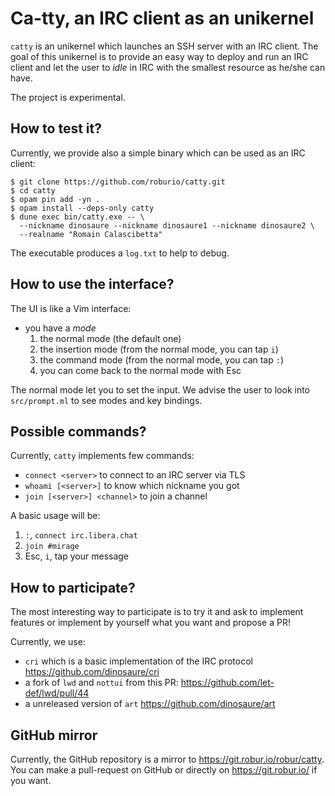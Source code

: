 # Ca-tty, an IRC client as an unikernel

`catty` is an unikernel which launches an SSH server with an IRC client. The
goal of this unikernel is to provide an easy way to deploy and run an IRC client
and let the user to _idle_ in IRC with the smallest resource as he/she can have.

The project is experimental.

## How to test it?

Currently, we provide also a simple binary which can be used as an IRC client:
```shell-session
$ git clone https://github.com/roburio/catty.git
$ cd catty
$ opam pin add -yn .
$ opam install --deps-only catty
$ dune exec bin/catty.exe -- \
  --nickname dinosaure --nickname dinosaure1 --nickname dinosaure2 \
  --realname "Romain Calascibetta"
```

The executable produces a `log.txt` to help to debug.

## How to use the interface?

The UI is like a Vim interface:
- you have a _mode_
  1) the normal mode (the default one)
  2) the insertion mode (from the normal mode, you can tap `i`)
  3) the command mode (from the normal mode, you can tap `:`)
  4) you can come back to the normal mode with Esc

The normal mode let you to set the input. We advise the user to look into
`src/prompt.ml` to see modes and key bindings.

## Possible commands?

Currently, `catty` implements few commands:
- `connect <server>` to connect to an IRC server via TLS
- `whoami [<server>]` to know which nickname you got
- `join [<server>] <channel>` to join a channel

A basic usage will be:
1) `:`, `connect irc.libera.chat`
2) `join #mirage`
3) Esc, `i`, tap your message 

## How to participate?

The most interesting way to participate is to try it and ask to implement
features or implement by yourself what you want and propose a PR!

Currently, we use:
- `cri` which is a basic implementation of the IRC protocol
  https://github.com/dinosaure/cri
- a fork of `lwd` and `nottui` from this PR:
  https://github.com/let-def/lwd/pull/44
- a unreleased version of `art`
  https://github.com/dinosaure/art

## GitHub mirror

Currently, the GitHub repository is a mirror to
https://git.robur.io/robur/catty. You can make a pull-request on GitHub or
directly on https://git.robur.io/ if you want.
